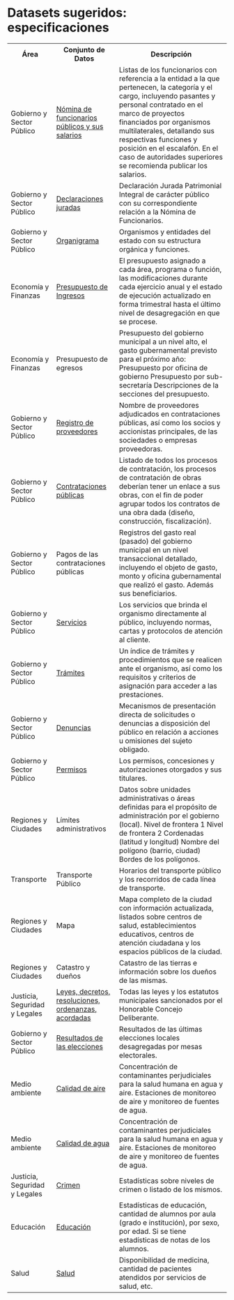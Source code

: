 # Datasets sugeridos: especificaciones

<table>
    <tr>
        <th>Área</th>
        <th>Conjunto de Datos</th>
        <th>Descripción</th>
    </tr>
    <tr>
        <td>Gobierno y Sector Público</td>
        <td><a href="https://datosgobar.github.io/paquete-apertura-datos/datasets-especificaciones/nomina-funcionarios/">Nómina de funcionarios públicos y sus salarios</a></td>
        <td>Listas de los funcionarios con referencia a la entidad a la que pertenecen, la categoría y el cargo, incluyendo pasantes y personal contratado en el marco de proyectos financiados por organismos multilaterales, detallando sus respectivas funciones y posición en el escalafón. En el caso de autoridades superiores se recomienda publicar los salarios.</td>
    </tr>
    <tr>
        <td>Gobierno y Sector Público</td>
        <td><a href="https://datosgobar.github.io/paquete-apertura-datos/datasets-especificaciones/declaraciones-juradas/">Declaraciones juradas</a></td>
        <td>Declaración Jurada Patrimonial Integral de carácter público con su correspondiente relación a la Nómina de Funcionarios.</td>
    </tr>
    <tr>
        <td>Gobierno y Sector Público</td>
        <td><a href="https://datosgobar.github.io/paquete-apertura-datos/datasets-especificaciones/organigrama/">Organigrama</a></td>
        <td>Organismos y entidades del estado con su estructura orgánica y funciones.</td>
    </tr>
    <tr>
        <td>Economía y Finanzas</td>
        <td><a href="https://datosgobar.github.io/paquete-apertura-datos/datasets-especificaciones/presupuesto-ingresos/">Presupuesto de Ingresos</a></td>
        <td>El presupuesto asignado a cada área, programa o función, las modificaciones durante cada ejercicio anual y el estado de ejecución actualizado en forma trimestral hasta el último nivel de desagregación en que se procese.</td>
    </tr>
    <tr>
        <td>Economía y Finanzas</td>
        <td>Presupuesto de egresos</td>
        <td>Presupuesto del gobierno municipal a un nivel alto, el gasto gubernamental previsto para el próximo año: Presupuesto por oficina de gobierno Presupuesto por sub-secretaría Descripciones de la secciones del presupuesto.</td>
    </tr>
    <tr>
        <td>Gobierno y Sector Público</td>
        <td><a href="https://datosgobar.github.io/paquete-apertura-datos/datasets-especificaciones/registro-proveedores/">Registro de proveedores</a></td>
        <td>Nombre de proveedores adjudicados en contrataciones públicas, así como los socios y accionistas principales, de las sociedades o empresas proveedoras.</td>
    </tr>
    <tr>
        <td>Gobierno y Sector Público</td>
        <td><a href="https://datosgobar.github.io/paquete-apertura-datos/datasets-especificaciones/contrataciones-publicas/">Contrataciones públicas</a></td>
        <td>Listado de todos los procesos de contratación, los procesos de contratación de obras deberían tener un enlace a sus obras, con el fin de poder agrupar todos los contratos de una obra dada (diseño, construcción, fiscalización).</td>
    </tr>
    <tr>
        <td>Gobierno y Sector Público</td>
        <td>Pagos de las contrataciones públicas</td>
        <td>Registros del gasto real (pasado) del gobierno municipal en un nivel transaccional detallado, incluyendo el objeto de gasto, monto y oficina gubernamental que realizó el gasto. Además sus beneficiarios.</td>
    </tr>
    <tr>
        <td>Gobierno y Sector Público</td>
        <td><a href="https://datosgobar.github.io/paquete-apertura-datos/datasets-especificaciones/servicios/">Servicios</a></td>
        <td>Los servicios que brinda el organismo directamente al público, incluyendo normas, cartas y protocolos de atención al cliente.</td>
    </tr>
    <tr>
        <td>Gobierno y Sector Público</td>
        <td><a href="https://datosgobar.github.io/paquete-apertura-datos/datasets-especificaciones/tramites/">Trámites</a></td>
        <td>Un índice de trámites y procedimientos que se realicen ante el organismo, así como los requisitos y criterios de asignación para acceder a las prestaciones.</td>
    </tr>
    <tr>
        <td>Gobierno y Sector Público</td>
        <td><a href="https://datosgobar.github.io/paquete-apertura-datos/datasets-especificaciones/denuncias/">Denuncias</a></td>
        <td>Mecanismos de presentación directa de solicitudes o denuncias a disposición del público en relación a acciones u omisiones del sujeto obligado.</td>
    </tr>
    <tr>
        <td>Gobierno y Sector Público</td>
        <td><a href="https://datosgobar.github.io/paquete-apertura-datos/datasets-especificaciones/permisos/">Permisos</a></td>
        <td>Los permisos, concesiones y autorizaciones otorgados y sus titulares.</td>
    </tr>
    <tr>
        <td>Regiones y Ciudades</td>
        <td>Límites administrativos</td>
        <td>Datos sobre unidades administrativas o áreas definidas para el propósito de administración por el gobierno (local). Nivel de frontera 1 Nivel de frontera 2 Cordenadas (latitud y longitud) Nombre del polígono (barrio, ciudad) Bordes de los polígonos.</td>
    </tr>
    <tr>
        <td>Transporte</td>
        <td>Transporte Público</td>
        <td>Horarios del transporte público y los recorridos de cada línea de transporte.</td>
    </tr>
    <tr>
        <td>Regiones y Ciudades</td>
        <td>Mapa</td>
        <td>Mapa completo de la ciudad con información actualizada, listados sobre centros de salud, establecimientos educativos, centros de atención ciudadana y los espacios públicos de la ciudad.</td>
    </tr>
    <tr>
        <td>Regiones y Ciudades</td>
        <td>Catastro y dueños</td>
        <td>Catastro de las tierras e información sobre los dueños de las mismas.</td>
    </tr>
    <tr>
        <td>Justicia, Seguridad y Legales</td>
        <td><a href="https://datosgobar.github.io/paquete-apertura-datos/datasets-especificaciones/normativa/">Leyes, decretos, resoluciones, ordenanzas, acordadas</a></td>
        <td>Todas las leyes y los estatutos municipales sancionados por el Honorable Concejo Deliberante.</td>
    </tr>
    <tr>
        <td>Gobierno y Sector Público</td>
        <td><a href="https://datosgobar.github.io/paquete-apertura-datos/datasets-especificaciones/elecciones/">Resultados de las elecciones</a></td>
        <td>Resultados de las últimas elecciones locales desagregadas por mesas electorales.</td>
    </tr>
    <tr>
        <td>Medio ambiente</td>
        <td><a href="https://datosgobar.github.io/paquete-apertura-datos/datasets-especificaciones/calidad-aire/">Calidad de aire</a></td>
        <td>Concentración de contaminantes perjudiciales para la salud humana en agua y aire. Estaciones de monitoreo de aire y monitoreo de fuentes de agua.</td>
    </tr>
    <tr>
        <td>Medio ambiente</td>
        <td><a href="https://datosgobar.github.io/paquete-apertura-datos/datasets-especificaciones/calidad-agua/">Calidad de agua</a></td>
        <td>Concentración de contaminantes perjudiciales para la salud humana en agua y aire. Estaciones de monitoreo de aire y monitoreo de fuentes de agua.</td>
    </tr>
    <tr>
        <td>Justicia, Seguridad y Legales</td>
        <td><a href="https://datosgobar.github.io/paquete-apertura-datos/datasets-especificaciones/crimen/">Crimen</a></td>
        <td>Estadísticas sobre niveles de crimen o listado de los mismos.</td>
    </tr>
    <tr>
        <td>Educación</td>
        <td><a href="https://datosgobar.github.io/paquete-apertura-datos/datasets-especificaciones/educacion/">Educación</a></td>
        <td>Estadísticas de educación, cantidad de alumnos por aula (grado e institución), por sexo, por edad. Si se tiene estadísticas de notas de los alumnos.</td>
    </tr>
    <tr>
        <td>Salud</td>
        <td><a href="https://datosgobar.github.io/paquete-apertura-datos/datasets-especificaciones/salud/">Salud</a></td>
        <td>Disponibilidad de medicina, cantidad de pacientes atendidos por servicios de salud, etc.</td>
    </tr>
</table>
